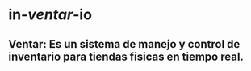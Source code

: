 # in-*ventar*-io
Ventar: Es un sistema de manejo y control de inventario para tiendas fisicas en tiempo real.
----
